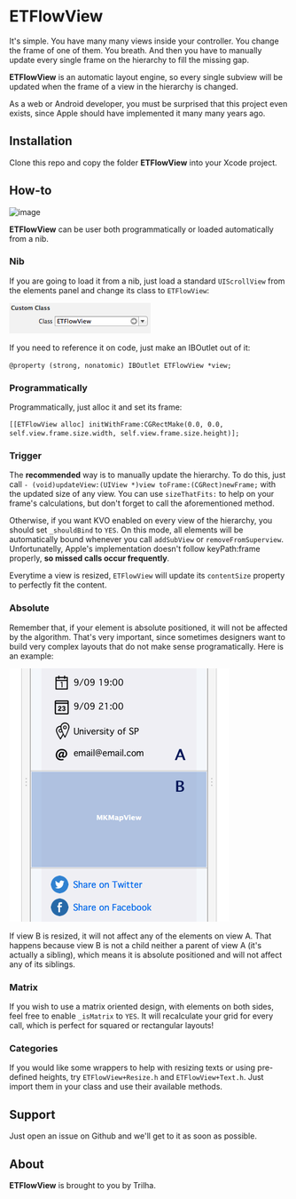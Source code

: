 ETFlowView
========
It's simple. You have many many views inside your controller. You change the frame of one of them. You breath. And then you have to manually update every single frame on the hierarchy to fill the missing gap.

**ETFlowView** is an automatic layout engine, so every single subview will be updated when the frame of a view in the hierarchy is changed.

As a web or Android developer, you must be surprised that this project even exists, since Apple should have implemented it many many years ago.

Installation
--------
Clone this repo and copy the folder **ETFlowView** into your Xcode project.

How-to
--------

![image](demo.gif)

**ETFlowView** can be user both programmatically or loaded automatically from a nib.

### Nib

If you are going to load it from a nib, just load a standard `UIScrollView` from the elements panel and change its class to `ETFlowView`:

![image](nibProperty.png)

If you need to reference it on code, just make an IBOutlet out of it:

`@property (strong, nonatomic) IBOutlet ETFlowView *view;`

### Programmatically

Programmatically, just alloc it and set its frame:

```
[[ETFlowView alloc] initWithFrame:CGRectMake(0.0, 0.0, self.view.frame.size.width, self.view.frame.size.height)];
```

### Trigger

The **recommended** way is to manually update the hierarchy. To do this, just call `- (void)updateView:(UIView *)view toFrame:(CGRect)newFrame;` with the updated size of any view. You can use `sizeThatFits:` to help on your frame's calculations, but don't forget to call the aforementioned method.

Otherwise, if you want KVO enabled on every view of the hierarchy, you should set `_shouldBind` to `YES`. On this mode, all elements will be automatically bound whenever you call `addSubView` or `removeFromSuperview`. Unfortunatelly, Apple's implementation doesn't follow keyPath:frame properly, **so missed calls occur frequently**.

Everytime a view is resized, `ETFlowView` will update its `contentSize` property to perfectly fit the content.

### Absolute

Remember that, if your element is absolute positioned, it will not be affected by the algorithm. That's very important, since sometimes designers want to build very complex layouts that do not make sense programatically. Here is an example:

![image](absolute.png)

If view B is resized, it will not affect any of the elements on view A. That happens because view B is not a child neither a parent of view A (it's actually a sibling), which means it is absolute positioned and will not affect any of its siblings.

### Matrix

If you wish to use a matrix oriented design, with elements on both sides, feel free to enable `_isMatrix` to `YES`. It will recalculate your grid for every call, which is perfect for squared or rectangular layouts!

### Categories

If you would like some wrappers to help with resizing texts or using pre-defined heights, try `ETFlowView+Resize.h` and `ETFlowView+Text.h`. Just import them in your class and use their available methods.

Support
--------
Just open an issue on Github and we'll get to it as soon as possible.

About
--------
**ETFlowView** is brought to you by Trilha.
